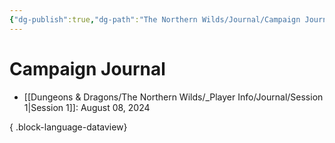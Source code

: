 ```yaml
---
{"dg-publish":true,"dg-path":"The Northern Wilds/Journal/Campaign Journal.md","permalink":"/the-northern-wilds/journal/campaign-journal/","pinned":true,"tags":["TTRPG/Campaigns/Dragons-Wrath"]}
---
```



# Campaign Journal
- [[Dungeons & Dragons/The Northern Wilds/_Player Info/Journal/Session 1\|Session 1]]: August 08, 2024

{ .block-language-dataview}